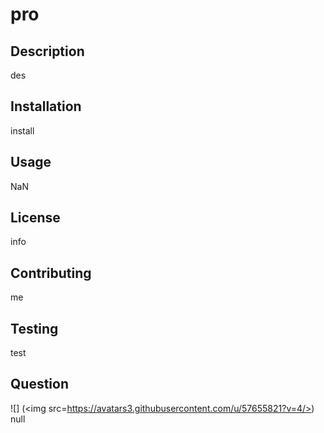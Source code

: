 # pro
## Description
des
## Installation
install
## Usage
NaN
## License
info
## Contributing
me
## Testing
test
## Question
![] (<img src=https://avatars3.githubusercontent.com/u/57655821?v=4/>)
null